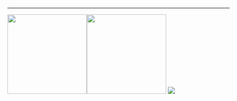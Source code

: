 

</div>
</p>
	
</div>
<hr>
<img height="180em" src="https://github-readme-stats.vercel.app/api?username=X-x-X-0&show_icons=true&theme=radical" /><img height="180em" src="https://github-readme-stats-eight-theta.vercel.app/api/top-langs/?username=X-x-X-0&theme=radical&layout=compact&exclude_lang=java+r" />

<img src="https://komarev.com/ghpvc/?username=X-x-X-0&style=flat-square">

